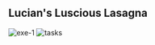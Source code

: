 ## Lucian's Luscious Lasagna
![exe-1](https://user-images.githubusercontent.com/97106063/157644581-352c625a-2e51-4ef7-97a0-c64da08e0c64.png)
![tasks](https://user-images.githubusercontent.com/97106063/157644832-c719f612-6443-4056-b27e-631a972a7932.png)

